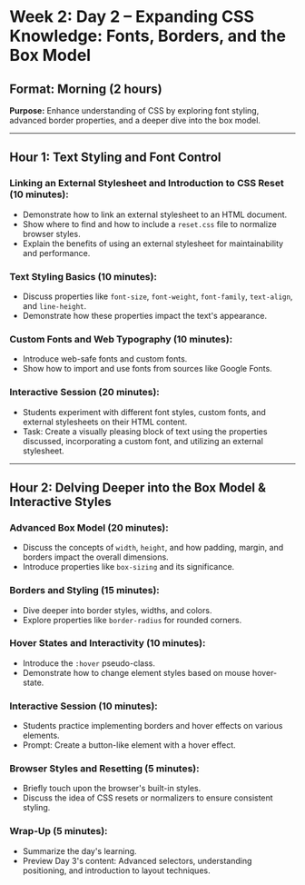 # Week 2: Day 2 – Expanding CSS Knowledge: Fonts, Borders, and the Box Model

## Format: Morning (2 hours)

**Purpose:** Enhance understanding of CSS by exploring font styling, advanced border properties, and a deeper dive into the box model.

---

## Hour 1: Text Styling and Font Control

### Linking an External Stylesheet and Introduction to CSS Reset (10 minutes):

- Demonstrate how to link an external stylesheet to an HTML document.
- Show where to find and how to include a `reset.css` file to normalize browser styles.
- Explain the benefits of using an external stylesheet for maintainability and performance.
  
### Text Styling Basics (10 minutes):

- Discuss properties like `font-size`, `font-weight`, `font-family`, `text-align`, and `line-height`.
- Demonstrate how these properties impact the text's appearance.

### Custom Fonts and Web Typography (10 minutes):

- Introduce web-safe fonts and custom fonts.
- Show how to import and use fonts from sources like Google Fonts.


### Interactive Session (20 minutes):

- Students experiment with different font styles, custom fonts, and external stylesheets on their HTML content.
- Task: Create a visually pleasing block of text using the properties discussed, incorporating a custom font, and utilizing an external stylesheet.

---

## Hour 2: Delving Deeper into the Box Model & Interactive Styles

### Advanced Box Model (20 minutes):

- Discuss the concepts of `width`, `height`, and how padding, margin, and borders impact the overall dimensions.
- Introduce properties like `box-sizing` and its significance.

### Borders and Styling (15 minutes):

- Dive deeper into border styles, widths, and colors.
- Explore properties like `border-radius` for rounded corners.

### Hover States and Interactivity (10 minutes):

- Introduce the `:hover` pseudo-class.
- Demonstrate how to change element styles based on mouse hover-state.

### Interactive Session (10 minutes):

- Students practice implementing borders and hover effects on various elements.
- Prompt: Create a button-like element with a hover effect.

### Browser Styles and Resetting (5 minutes):

- Briefly touch upon the browser's built-in styles.
- Discuss the idea of CSS resets or normalizers to ensure consistent styling.

### Wrap-Up (5 minutes):

- Summarize the day's learning.
- Preview Day 3's content: Advanced selectors, understanding positioning, and introduction to layout techniques.
